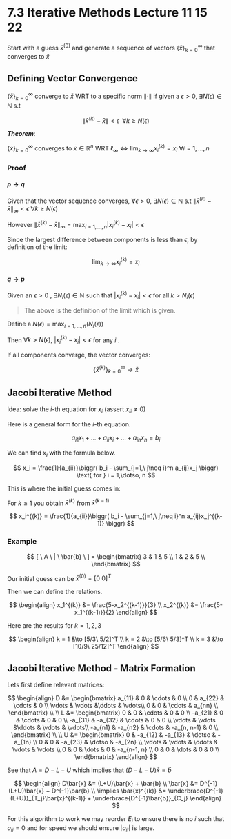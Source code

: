 # 7.3 Iterative Methods Lecture 11 15 22
Start with a guess $\bar{x}^{(0)}$ and generate a sequence of vectors $\{\bar{x}\}_{k=0}^{\infty}$ that converges to $\bar{x}$

## Defining Vector Convergence
$\{\bar{x}\}_{k=0}^{\infty}$ converge to $\bar{x}$ WRT to a specific norm $\|\cdot\|$ if given a $\epsilon\gt0,\ \exists N(\epsilon)\in\mathbb{N}$ s.t

$$
\|\bar{x}^{(k)}-\bar{x}\| \lt \epsilon \,\,\, \forall k\geq N(\epsilon)
$$

***Theorem***:

$\{\bar{x}\}_{k=0}^{\infty}$ converges to $\bar{x} \in \mathbb{R}^n$ WRT $\ell_\infty \iff \lim_{k\to\infty} x_i^{(k)}=x_i \ \forall i=1,\dotso,n$

### Proof
####  $p\to q$
Given that the vector sequence converges, $\forall \epsilon\gt0,\ \exists N(\epsilon)\in\mathbb{N}$ s.t $\|\bar{x}^{(k)}-\bar{x}\|_\infty \lt \epsilon \ \forall k\geq N(\epsilon)$

However $\|\bar{x}^{(k)}-\bar{x}\|_\infty = \max_{i=1,\dotso, n}|x_i^{(k)}-x_i|\lt \epsilon$

Since the largest difference between components is less than $\epsilon$, by definition of the limit:

$$
\lim_{k\to\infty} x_i^{(k)} = x_i
$$

#### $q\to p$
Given an $\epsilon\gt0$ , $\exists N_i(\epsilon)\in\mathbb{N}$ such that $|x_i^{(k)} - x_i|\lt\epsilon$ for all $k\gt N_i(\epsilon)$

> The above is the definition of the limit which is given. 

Define a $N(\epsilon)=\max_{i=1, \dotso, n}\biggr(N_i(\epsilon)\biggr)$

Then $\forall k\gt N(\epsilon),\ |x_{i}^{(k)}-x_i|\lt\epsilon$ for any $i$ .

If all components converge, the vector converges:

$$
\{\bar{x}^{(k)}\}_{k=0}^{\infty} \to \bar{x}
$$

## Jacobi Iterative Method
Idea: solve the $i\text{-th}$ equation for $x_i$ (assert $x_{ii}\neq0$)

Here is a general form for the $i\text{-th}$ equation.

$$
a_{i1}x_1 + \dotso + a_{ii}x_i + \dotso + a_{in}x_n = b_i
$$

We can find $x_i$ with the formula below.

$$
x_i = \frac{1}{a_{ii}}\biggr(
b_i -
\sum_{j=1,\ j\neq i}^n a_{ij}x_j
\biggr)
\text{ for }
i = 1,\dotso, n
$$

This is where the initial guess comes in:

For $k\geq1$ you obtain $\bar{x}^{(k)}$ from $\bar{x}^{(k-1)}$

$$
x_i^{(k)} = \frac{1}{a_{ii}}\biggr(
b_i -
\sum_{j=1,\ j\neq i}^n a_{ij}x_j^{(k-1)}
\biggr)
$$

### Example

$$
[ \ A \ | \ \bar{b} \ ] =
\begin{bmatrix}
3 & 1 & 5 \\
1 & 2 & 5 \\
\end{bmatrix}
$$

Our initial guess can be $\bar{x}^{(0)}=[0\ 0]^T$

Then we can define the relations.

$$
\begin{align}
x_1^{(k)} &= \frac{5-x_2^{(k-1)}}{3} \\
x_2^{(k)} &= \frac{5-x_1^{(k-1)}}{2}
\end{align}
$$

Here are the results for $k=1, 2, 3$

$$
\begin{align}
k = 1 &\to [5/3\ 5/2]^T \\
k = 2 &\to [5/6\ 5/3]^T \\
k = 3 &\to [10/9\ 25/12]^T
\end{align}
$$

## Jacobi Iterative Method - Matrix Formation
Lets first define relevant matrices:

$$
\begin{align}
D &= 
\begin{bmatrix}
a_{11} & 0 & \cdots & 0 \\
0 & a_{22} & \cdots & 0 \\
\vdots & \vdots &\ddots & \vdots\\
0 & 0 & \cdots & a_{nn} \\
\end{bmatrix}
\\ \\
L &= 
\begin{bmatrix}
0 & 0 & \cdots & 0  &  0 \\
-a_{21} & 0 & \cdots & 0 & 0 \\
-a_{31} & -a_{32} & \cdots & 0 & 0 \\
\vdots & \vdots &\ddots & \vdots & \vdots\\
-a_{n1} & -a_{n2} & \cdots & -a_{n, n-1} & 0 \\
\end{bmatrix}
\\ \\
U &= 
\begin{bmatrix}
0 & -a_{12} & -a_{13} & \dotso & -a_{1n} \\
0 & 0 & -a_{23} & \dotso & -a_{2n} \\
\vdots & \vdots & \ddots & \vdots & \vdots \\
0 & 0 & \dots & 0 & -a_{n-1, n} \\
0 & 0 & \dots & 0 & 0 \\
\end{bmatrix}
\end{align}
$$

See that $A = D - L -U$ which implies that $(D-L-U)\bar{x} = \bar{b}$

$$
\begin{align}
D\bar{x} &= (L+U)\bar{x} + \bar{b} \\
\bar{x} &= D^{-1}(L+U)\bar{x} + D^{-1}\bar{b} \\
\implies \bar{x}^{(k)} &= \underbrace{D^{-1}(L+U)}_{T_j}\bar{x}^{(k-1)} + \underbrace{D^{-1}\bar{b}}_{C_j}
\end{align}
$$

For this algorithm to work we may reorder $E_i$ to ensure there is no $i$ such that $a_{ii} = 0$ and for speed we should ensure $|a_{ii}|$ is large. 